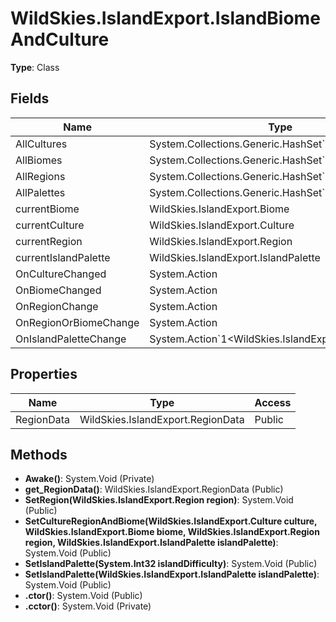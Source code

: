 ﻿# WildSkies.IslandExport.IslandBiomeAndCulture

**Type**: Class

## Fields

| Name | Type | Access |
|------|------|--------|
| AllCultures | System.Collections.Generic.HashSet`1<System.String> | Public |
| AllBiomes | System.Collections.Generic.HashSet`1<System.String> | Public |
| AllRegions | System.Collections.Generic.HashSet`1<System.String> | Public |
| AllPalettes | System.Collections.Generic.HashSet`1<System.String> | Public |
| currentBiome | WildSkies.IslandExport.Biome | Public |
| currentCulture | WildSkies.IslandExport.Culture | Public |
| currentRegion | WildSkies.IslandExport.Region | Public |
| currentIslandPalette | WildSkies.IslandExport.IslandPalette | Public |
| OnCultureChanged | System.Action | Public |
| OnBiomeChanged | System.Action | Public |
| OnRegionChange | System.Action | Public |
| OnRegionOrBiomeChange | System.Action | Public |
| OnIslandPaletteChange | System.Action`1<WildSkies.IslandExport.IslandPalette> | Public |

## Properties

| Name | Type | Access |
|------|------|--------|
| RegionData | WildSkies.IslandExport.RegionData | Public |

## Methods

- **Awake()**: System.Void (Private)
- **get_RegionData()**: WildSkies.IslandExport.RegionData (Public)
- **SetRegion(WildSkies.IslandExport.Region region)**: System.Void (Public)
- **SetCultureRegionAndBiome(WildSkies.IslandExport.Culture culture, WildSkies.IslandExport.Biome biome, WildSkies.IslandExport.Region region, WildSkies.IslandExport.IslandPalette islandPalette)**: System.Void (Public)
- **SetIslandPalette(System.Int32 islandDifficulty)**: System.Void (Public)
- **SetIslandPalette(WildSkies.IslandExport.IslandPalette islandPalette)**: System.Void (Public)
- **.ctor()**: System.Void (Public)
- **.cctor()**: System.Void (Private)

